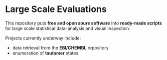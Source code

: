 # Large Scale Evaluations
 
This repository puts **free and open soure software**  into **ready-made scripts** for large scale statistical data-analysis and visual inspection.

Projects currently underway include:

- data retrieval from the **EBI/CHEMBL** repository
- enumeration of **tautomer** states

